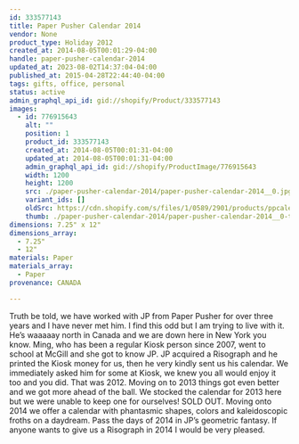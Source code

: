 ```yaml
---
id: 333577143
title: Paper Pusher Calendar 2014
vendor: None
product_type: Holiday 2012
created_at: 2014-08-05T00:01:29-04:00
handle: paper-pusher-calendar-2014
updated_at: 2023-08-02T14:37:04-04:00
published_at: 2015-04-28T22:44:40-04:00
tags: gifts, office, personal
status: active
admin_graphql_api_id: gid://shopify/Product/333577143
images:
  - id: 776915643
    alt: ""
    position: 1
    product_id: 333577143
    created_at: 2014-08-05T00:01:31-04:00
    updated_at: 2014-08-05T00:01:31-04:00
    admin_graphql_api_id: gid://shopify/ProductImage/776915643
    width: 1200
    height: 1200
    src: ./paper-pusher-calendar-2014/paper-pusher-calendar-2014__0.jpg
    variant_ids: []
    oldSrc: https://cdn.shopify.com/s/files/1/0589/2901/products/ppcalendar_1.web_abfd9a59-4eae-4ae8-a9f8-d47f0a32208a.jpeg?v=1407211291
    thumb: ./paper-pusher-calendar-2014/paper-pusher-calendar-2014__0-thumb.jpg
dimensions: 7.25" x 12"
dimensions_array:
  - 7.25"
  - 12"
materials: Paper
materials_array:
  - Paper
provenance: CANADA

---
```


Truth be told, we have worked with JP from Paper Pusher for over three years and I have never met him. I find this odd but I am trying to live with it. He’s waaaaay north in Canada and we are down here in New York you know. Ming, who has been a regular Kiosk person since 2007, went to school at McGill and she got to know JP. JP acquired a Risograph and he printed the Kiosk money for us, then he very kindly sent us his calendar. We immediately asked him for some at Kiosk, we knew you all would enjoy it too and you did. That was 2012. Moving on to 2013 things got even better and we got more ahead of the ball. We stocked the calendar for 2013 here but we were unable to keep one for ourselves! SOLD OUT. Moving onto 2014 we offer a calendar with phantasmic shapes, colors and kaleidoscopic froths on a daydream. Pass the days of 2014 in JP’s geometric fantasy. If anyone wants to give us a Risograph in 2014 I would be very pleased.